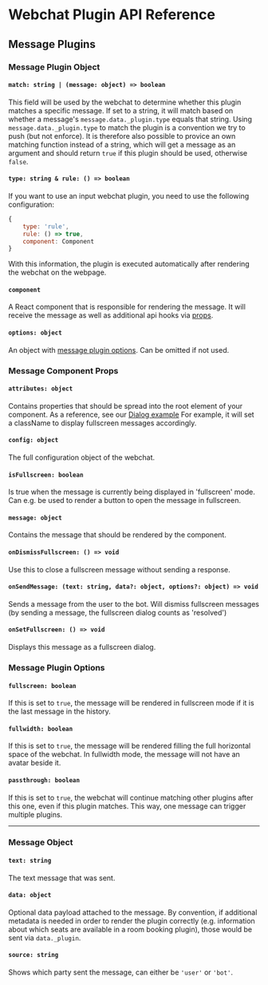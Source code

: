 # Webchat Plugin API Reference

## Message Plugins

### Message Plugin Object
#### `match: string | (message: object) => boolean`
This field will be used by the webchat to determine whether this plugin matches a specific message.
If set to a string, it will match based on whether a message's `message.data._plugin.type` equals that string.
Using `message.data._plugin.type` to match the plugin is a convention we try to push (but not enforce).
It is therefore also possible to provice an own matching function instead of a string, which will get a message as an argument and should return `true` if this plugin should be used, otherwise `false`.

#### `type: string & rule: () => boolean`
If you want to use an input webchat plugin, you need to use the following configuration:
```jsx
{
    type: 'rule',
    rule: () => true,
    component: Component
}
```
With this information, the plugin is executed automatically after rendering the webchat on the webpage. 

#### `component`
A React component that is responsible for rendering the message.
It will receive the message as well as additional api hooks via [props](#message-component-props).

#### `options: object`
An object with [message plugin options](#message-plugin-options).
Can be omitted if not used.


### Message Component Props
#### `attributes: object`
Contains properties that should be spread into the root element of your component.
As a reference, see our [Dialog example](./examples.md#dialog)
For example, it will set a className to display fullscreen messages accordingly.

#### `config: object`
The full configuration object of the webchat.

#### `isFullscreen: boolean`
Is true when the message is currently being displayed in 'fullscreen' mode.
Can e.g. be used to render a button to open the message in fullscreen.

#### `message: object`
Contains the message that should be rendered by the component.

#### `onDismissFullscreen: () => void`
Use this to close a fullscreen message without sending a response.

#### `onSendMessage: (text: string, data?: object, options?: object) => void`
Sends a message from the user to the bot.
Will dismiss fullscreen messages (by sending a message, the fullscreen dialog counts as 'resolved')

#### `onSetFullscreen: () => void`
Displays this message as a fullscreen dialog.


### Message Plugin Options
#### `fullscreen: boolean`
If this is set to `true`, the message will be rendered in fullscreen mode if it is the last message in the history. 

#### `fullwidth: boolean`
If this is set to `true`, the message will be rendered filling the full horizontal space of the webchat.
In fullwidth mode, the message will not have an avatar beside it.

#### `passthrough: boolean`
If this is set to `true`, the webchat will continue matching other plugins after this one, even if this plugin matches. 
This way, one message can trigger multiple plugins.

---


### Message Object
#### `text: string`
The text message that was sent.

#### `data: object`
Optional data payload attached to the message.
By convention, if additional metadata is needed in order to render the plugin correctly (e.g. information about which seats are available in a room booking plugin), those would be sent via `data._plugin`.

#### `source: string`
Shows which party sent the message, can either be `'user'` or `'bot'`.
